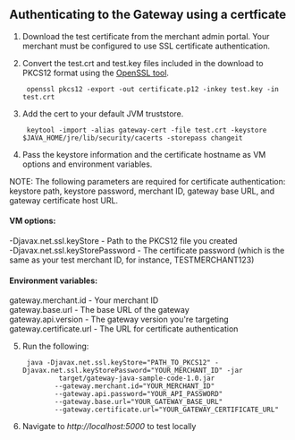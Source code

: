 ## Authenticating to the Gateway using a certficate
1. Download the test certificate from the merchant admin portal. Your merchant must be configured to use SSL certificate authentication.
2. Convert the test.crt and test.key files included in the download to PKCS12 format using the [OpenSSL tool](https://www.openssl.org/source/).

        openssl pkcs12 -export -out certificate.p12 -inkey test.key -in test.crt

3. Add the cert to your default JVM truststore.

        keytool -import -alias gateway-cert -file test.crt -keystore $JAVA_HOME/jre/lib/security/cacerts -storepass changeit

4. Pass the keystore information and the certificate hostname as VM options and environment variables.

NOTE: The following parameters are required for certificate authentication: keystore path, keystore password, merchant ID, gateway base URL, and gateway certificate host URL.

#### VM options:
-Djavax.net.ssl.keyStore - Path to the PKCS12 file you created <br>
-Djavax.net.ssl.keyStorePassword - The certificate password (which is the same as your test merchant ID, for instance, TESTMERCHANT123)

#### Environment variables:
gateway.merchant.id - Your merchant ID <br>
gateway.base.url - The base URL of the gateway <br>
gateway.api.version - The gateway version you're targeting <br>
gateway.certificate.url - The URL for certificate authentication

5. Run the following:

        java -Djavax.net.ssl.keyStore="PATH_TO_PKCS12" -Djavax.net.ssl.keyStorePassword="YOUR_MERCHANT_ID" -jar
                target/gateway-java-sample-code-1.0.jar
               --gateway.merchant.id="YOUR_MERCHANT_ID"
               --gateway.api.password="YOUR_API_PASSWORD"
               --gateway.base.url="YOUR_GATEWAY_BASE_URL"
               --gateway.certificate.url="YOUR_GATEWAY_CERTIFICATE_URL"

6. Navigate to *http://localhost:5000* to test locally